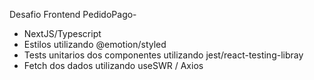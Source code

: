 Desafio Frontend PedidoPago-

- NextJS/Typescript
- Estilos utilizando @emotion/styled
- Tests unitarios dos componentes utilizando jest/react-testing-libray
- Fetch dos dados utilizando useSWR / Axios
